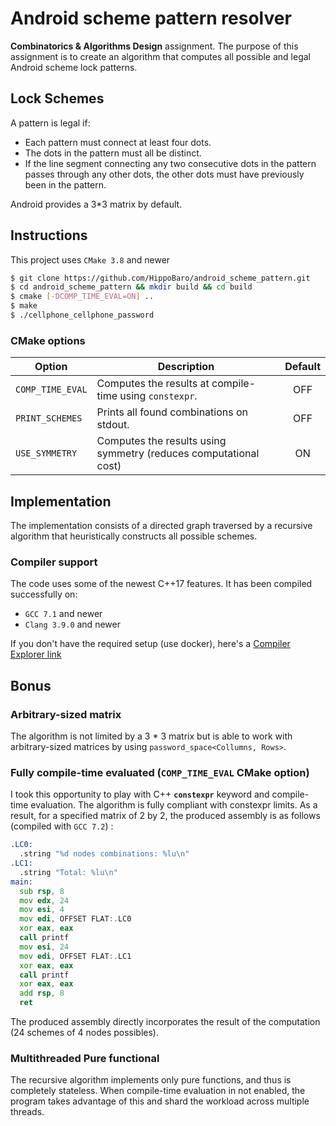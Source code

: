 # Android scheme pattern resolver

**Combinatorics & Algorithms Design** assignment. The purpose of this assignment is to create an algorithm that computes all possible and legal Android scheme lock patterns.

## Lock Schemes

A pattern is legal if:
- Each pattern must connect at least four dots.
- The dots in the pattern must all be distinct.
- If the line segment connecting any two consecutive dots in the pattern passes through any other dots, the other dots must have previously been in the pattern.

Android provides a 3*3 matrix by default.

## Instructions

This project uses `CMake 3.8` and newer

```bash
$ git clone https://github.com/HippoBaro/android_scheme_pattern.git
$ cd android_scheme_pattern && mkdir build && cd build
$ cmake [-DCOMP_TIME_EVAL=ON] ..
$ make
$ ./cellphone_cellphone_password
```

### CMake options

| Option           | Description                                                      | Default  |
| ---------------- | ---------------------------------------------------------------- |:--------:|
| `COMP_TIME_EVAL` | Computes the results at compile-time using `constexpr`.          |   OFF    |
| `PRINT_SCHEMES`  | Prints all found combinations on stdout.                         |   OFF    |
| `USE_SYMMETRY`   | Computes the results using symmetry (reduces computational cost) |   ON     |

## Implementation

The implementation consists of a directed graph traversed by a recursive algorithm that heuristically constructs all possible schemes.

### Compiler support

The code uses some of the newest C++17 features. It has been compiled successfully on:
- `GCC 7.1` and newer
- `Clang 3.9.0` and newer

If you don't have the required setup (use docker), here's a [Compiler Explorer link](https://godbolt.org/#z:OYLghAFBqd5QCxAYwPYBMCmBRdBLAF1QCcAaPECAKxAEZSBnVAV2OUxAHIBSAJgGY8AMwB2WIQGoAwtgAysgAoAJAPIA5bAH0FAQQDKegOoqASgBFt%2Bo6Yt7dMzUoULuABh19%2B4vCMzS5iqoalgbG5iHW4XY6Dk4u7m4eAj7IADbMWBLc/FLIDAT4IgTZ2ImeKemZ2VJCzASsmCVlySJpGX7VAG6YyETETQktbVU5IswAtpjEeMgDHoOCouL%2B8srqWrqhNhFhFmoqZlpxzV6YQj5%2BMqtBG1a7O9v7h47OZQsV7Vk5eQU%2Bxfyld6tSodHIAQ2IxDBAE85idhGIzitAusHuEAKoAFQAkrI9C94klTudfMi1sFNpELFjcfjjgl3kJllIVABZBS4rQ41labAANR0shO3lJKgUOPUgs0LLUekx2AAGgoTBI0CJ8pgAB4AB36C0wqQYjQWIr8YolailMrliuVJ0wYmEbyJHxGUghUNhAOdIjBkwY2rB7AkCDw2u1qAARhDUFkAOwAIWdEhTqtQ6oIWt1Ej%2BEjBkYYEFznTB6UwAEp40n3KnaznJBAS2WvlIJK5y4k612JMRMPViCIJE3mH4AFQSAC0tGy1Z03Z7fdYg%2BHjX4s9r3DjZmTqcz421qTBmeqBGh2odfr8mNIEgYeAAXphNAQJKkHXNaz5Uhc0xms8Q8zqWNzlSVIIHydAQBAD0YWqa9X3fAEsl4AA2PNIRhG9MSHUsR0rTd127IQSAkcCHyfF88C%2BMw2xnHMWwQkQ6L4JNeATPB8MTTt51TGDYQAVnY7h%2BJo7IaJXGduK7TdtxrVMZJ3FM9wPI9VykU9z19SYJHgu9H2fRiP1TL8fzVDUdQAsEgIkECwIgqC%2BLgm83yYpC%2BDQvib3skAxlA7UCGIZ9OMIrtiIAsj9Mo6jaLXejqkM2KWJYjiqyknjHMEvBhNE/gaN81J/P6Nc0o3Lc0oUhk513TB90PY8cg0i9tPg5h1TwYBfHQV902ABLASqlMzMzCzbwKByMK9KR4JcppUIkVBzyhPokty8CxugianL69yJAIUMbyG0bII2z0tpm705tQPbgpK1MwtIvSKLi3KYoTZ7W3Ot6krYjjbq7Pa8AAOiPIt8LYsT5r24GCFByS5K7Xt%2B0HAG4YG%2BNZPmNHlLqtTGq0q8b1au8OswLrUh67b4d/czs28xycmmxDsHmxajxIFiIEOunNoZ5ymZ2sEDvTfIjvG07ee2ubIxuqna258Wpr51zmYYCZorBVH51V8ZkKTF7I017tEaXW8JkNlMKsx2tsdUk8zyagnb3Igzzv6z8RG/Ukhv/QCiEY4A9rW476amiRRyVkpqeKOa%2BJltG5edqKIdcc263uiA6Ko%2BLPt15K4544yGwyoSROoiH8sKjtZYLiRI17MEAGtU9KjH52Ngcc1Ty3u/1R1JAAen7q4UQpO5thpPECWdcoliRYfyVuLYokxGIAGkp5NM4f3nm40VsFepHX%2BlMfKYFPmqen%2BsSfGAyDPxQ3DKMY1SqmbczFs8cvHSb1zPRyKMwah4GAMFGkGBuL80a6jwCWTMIA/qixOrBBmYcbx/0fJHTQ9NZxpW1MwSM35kBwMqvOb2I18hgIgJWEAEhMETUoRAmuIYwwRmjMQVAUFbIQFoZ6G8FcAodmKtXC2ZViHdlIdmToqA8BdVwQwBAEBsLjkOiufONd05WT9u5HaIgMB%2BGodwmEqjGEpmEKRHRIxtwvT4cQIxxjazmNBOJXCq4Qp2NTO3VyrjGGW28SI%2BO8k/HwPEZZay55MAN3oROSOiio4MJrqYiALkA7yPwrlZOVd/EFw8RIaxzcjaLg7jQ4uSTA6VgnBIacIk8nCIxkE4Ww1swaNjBGbUkTolh1iQReBtYmkLhfBDMJESBFeO7AYgSCYSkpMnBU7K0VcmCMyXWbJiNqno0UnWYJOYPY/l6ZM%2Bhh0ulCKWQUwcD8WExignssZwz4E90WZskypJem9iNDDWx84zlPzYRwvAoEuGeRycwPy/DVl3JIfUn2vS1QEDBD4QsijDowuIMAPslZDpRKQrmQ5izazp1zFQaKKdYoEvimglxuc2JUHefEhsYAwBjOEgmKg2UMluI2emAgPgRyrPnAk0c/zNqCWZSJVJliaKjiRSiggrK2XuJOaRP45Y9llIkMyhZvjW412yVOUFgSjmbN6WCEQ0JNCoCEEHDhrVeh4HTNUSMqBUBgQRfUgRzNdSkxmKpNF9TJyRyxVxI5uKSIRSeiSl6RK3phtbGS5i4NKXUoLgkhlQrZlaLmu6/AyBVICtOimkVMrZV9JNkWIo5ZEkOmSZE1VNzA0BM1Vk%2BVOr1XdjBWIiFI0YkHMuqzZaglsohoMiIb1GYqzZOTQmJiVTip%2BJbqjO5ngHT4AHkPAIC896aDlGvDemMb6BmDJ81h7CQCBmAQAdxIOgTQ7A/IIHTB0ANVtqq1VtjkXMUhHUTHVD/IoEgTCoFPQwABqogEgJPQwc9xBL0OIgTgvBBCiGPq7PkYgzBegSEDHtTQ0HsWMLAxBqDujqjvvSOML9v7/2AaQuOBxPLUzyyQVIe1jqbzEc/SA8cf6AOR06HgO8mZ0BztrYNdt2YswEMIOho8CAsO6IgHhi9MmsBEY/aRhgN5OOUeZqOQ6DiqE5Nk7pm8PG%2BOk3oThtxB6LkgE4cZwgpMbxCFLEaGtOK63rPBX%2BEaTHUgsymGzIqYrOY%2Bow9J7DqFiAIAYMOkW5m7HZOw2kl6EWGCAxo82guraC6bO875paJA6ViSCyOkLimOjhci9F/pD62XZLpRAZLZcXoStDFF2jNTbllQWfA5gd4RC9QcZochyBwEQ0s98kAQ2m45BKw4ljKn1QdI000LrRz6OTXk5B0rymSNkaWwCObO32Pka41R/TWBKMjJTN5QMeAipSD%2BN%2B/4zM0AXp8KpC76zcH4JmAhupnnswbYI1geh1CHGFmseWIWr3fSZkLDdPV9yRMhL9lKzQfwpiaAjH8QsgOts5FY6p9TFHI7aZ9ZK1FsSMUq3WiHXHaWpAE928TqjB22NNGqzXNb1Q6eEfx/NtTx3NMoOkPzyOiNopdM65dusY2j2cMRrwoFBUQUrdcymXpkY%2BynswA6QlbWbLBt6WmtC0HqGjjBwmniCT3IJbFbtFr8YpCblbDb3RjWaLk%2Bld0mu0KuUuPczXXp6BNTIDmbowGL3INvdh4Dc4xARblIBgwKnkfCjvdj7d/I%2BuenWXQNCUP5dw%2Bp%2Bj5gFLRo1RdUTy1lPDqo8w9L4Dcv6YBOq7ZUHzUPmIae5r9D9PceE/294z3uvffM//Gl/OIP0JO8vW7yUYv9ey89Gb9MpPw%2B08x6b2IQTau6xQrYcA6KwfQ/jjzz58peeT8SGD6kHfbKEnIAPyAsS6S4mFoSbLhyBYIA39SaUF6n%2B0E3%2BZ%2B5Ylu9%2BDYN%2BXwzMrgXwAAYt7oWmvvPrXhvg3v3v0jkIXlgBHigSXilugchChFokJrKg4jgb3jHgQdUF3hCFKuvngRnvHi%2BAhoWgXHPgCAvqPkwS2FgZgOQSPpQWPoQcQbvmymQZwYIdwdQbPtXsgRQWgWPgWqwQjH2IyprgQNru%2BHGkmKXBDK7kpulrKjJBIAaEaG/sofWKRGflAW2HAQgbKkgRwbgYvo3svmIDwVYkXs4enlvl1MbvYWIV4fIUvhXh4R7rQX2PQS4b4RICwRYf9BEQQFET4W4X4ZgZ4dgRIQ3jEf4SQYEZkd4ZvqkWEYPsnnIQIdkakUofESmCsoJOoZoUxNoami9Pof7nkS2gjmyj4jXD0Ymg2IAXsojH/hUtUVqvKisoYW3BMaoVMW5qIl2AatZFmiIJoFQBMNqM%2BKgBAANpNoQSFo9rtIkZVuYbyg2Enu7oQRAObroq1oJJ7iygEXKkjDZE5u0YhulNZOjsQAoFIkUM/i9Kjt8Zjn8QQIWO5NcRboyg8SKnfjSqRIMRWoHN8b8djiMe2KcWoobtZMbg0TroONQiiaCVFpiXYgknSniQ6GMYWr7mMO8coTNm7gQPuBAJSUOtnt2AkiFjgUULCuqBnKhMydqKKhDFONSbKtko5oaPSW4n0TxHKfOIyZkEKQKShJCbcR2PcYkY8XMSoS8dydCnyeCYKfuCKS9FOMIXNHStyYMpQlTrZvxtCdqVOtLpluyv9sjrGCsWsRsTsbooNjCsNvsVJicbFjxHij%2BlnOGpnAxIzkdntl9NoSlGGYwg/kaj6fuFsXJlJj/KAU8XqSbFlLqXWAqfki8U2q6V0W2h6b7LGAFGCN0PHpgH6VgAGWAoQZJtdL6khFzjkMwH8ChAACzPis6qaLbM7Mwpndi9lSD9lFBDkjki6HbjknZupSYMAuQS5cRS72G5hRk0QRoB5dhKl%2BAnkQBJ4ua4ZSaAyyLyLuQnmXk1ynqhhvikTZlQzKqxn84rkknG4KrRTenrEskhagE2Fimkk8Q2k65DL2m8Z2YCaZQtEe4oYyl2IhYbm64rQ0TqnnaaklxmCAz1mNlGjvkICPkZYzo1zoUzSCTcnKo6pVLNGt5Pkvl%2BCkU3kLR2klDQYFYyG8bkU8TZLUWISVm1JUwKRdYI4Lp9wSCDw7yoiUj3CKWPAHBHCvCVS7p3xMKPyHpQS47XoFS3qkhhlvxqRvr86HF7ZuyphpBgiH6463zBhhlQIwIcDwIzk84GEM4WWC4lCjkLYcYTk0Jg5wkphfbwZ/Y0wAQOV7rNl6alZw4wYkGGoFh67FlBrhS5gF7RmxTZWthxmxqsQJjIBgFETBq5gATJx0SVU5C%2BWJTaE2JJWiGjIhWCT5iAYiT8GoH4FCEQxFQT41wJWMrtXZRdUME5EvSzDpWDWtUJgjWdVg4S6oRDXMWFrfRzUFgcntYkGlnbUfG1jmjYiSiyDSjqA2hKgqjPKl6OrdBtI9k048yzkDnDkED%2BXxlBXYozzMhsgciyBcjYg8iaD8iCj2EzlzkEALmvVLlsY/mRzCWDh6HbmWIDUpjqI4moRtGxHBUakQUfLMJfJHqTZ2yaRfyeVqRxlE6rl6VSalZvWw1IQhZbWdmRablYVnZ8FEVTAkUgX67dwCCmHGi75g3PWLlxn01rl7QYUI2tFI367eTdC9Dsw5DeStR4AACOI4mOAU1Q3ke09cLe/%2BzMetmAYI6AH2JBaNmiGNqEpu2NuFuN3YxtptKWNUKk7Amg0Yw2FqIA4wjcT4qtGtakutCA%2BtJQGcfaNtuiN49565NFokHOhagBRNDU9s%2BMkmZ6Cm9OFNdV2A1NmGs20NY5gVq5zNTNtY8NucGRHNUIxFzZPN010kW4eZDdayFtJAEARu1tKETtXU1CPdv5CdxiPdVOVAfxlCvNO5vcS69hQlsdIlHW9aayklYlRIi6piclq6u8yl4Q29tg9galhI8IZ8boyAfwjUmmzopl1Q5lh2llE5iQvSUCRQmgLyQKby5hPWPgvUgB%2BlBohld61NGdm2jl7xaUh1x1p1so8oF1tZ6GqAwCeAkYvyhAeApe0UMVd822bGlNmmlCgMLyN1cVoVEg4NkNu0V0aVriEZScL0/AMZ8UYtxdF2FK7EluT9BA5qfAvAfA/EXUi1aA4wSDMONq6o1CPDXDEgyo2IzAQ5yE3D/EUgTRvAP8LE9AcDCDSD34nKpejKWUsJxZRA/S4ML0EYGjyD2jHV%2BFXclFYV0wRQnDvAvAmIV0pYYjvA/EEjUjMjg5cjwkijXDN4hjAl2Sio2ImIG66IDO2ABgc6k9mMuYvtPgZmg9QldjBAL9peb91QyjEg3DAI49y9nAkOqQXA/EnApAIgXArg5T7CnATu2ht4LAbAZW/AtA5TBAVTRTkODcIA/A/AgMfTgzQzwzKEpAJTnAg55TlTnA1TpAtT5TDAIArgpAHTMzRTpAcAsASAAj2ovyUw5AlAOzezxAIAwAcYyjIEmY8elAkYnTpAQjEI0IXAbTpAAjkwRQKgHsTzazpAWAvtfWb4dz%2BAvY1q3QizPzWoPQdQHAnALz6O4zszAUeA4wnTxTiDizkAkOC0nKwsXAk4EEYksw2htAcYk4Kg/Ak4hgUwbCAEE4hgpY5%2BVLmo9Zk4ZgLI7InImg3IvIAoQouULzTArA7AdAxTpTUzdztTmoAAHChBOLI8AMgKHnGIDLwKRLgIQCRJ4Go%2B%2BvuMc8hK0%2BWO06i9070/08M%2Ba4M6M%2BM5MxUxK1wAs0sys6ixszAIgCACwAQLgq9RQEFrq2%2BCc/QB6n0CK2M2K7az87U1qxIKeoQAgBINK7K/K4qxIMq7wEa2s6AaQD030wMxa%2Ba6GxM%2BKxG/a4wI66s9U5m%2BM2m%2BG7M/M06xm5DsRSIyAIOUAA%3D)

## Bonus

### Arbitrary-sized matrix

The algorithm is not limited by a 3 * 3 matrix but is able to work with arbitrary-sized matrices by using `password_space<Collumns, Rows>`.

### Fully compile-time evaluated (`COMP_TIME_EVAL` CMake option)

I took this opportunity to play with C++ **`constexpr`** keyword and compile-time evaluation. The algorithm is fully compliant with constexpr limits.
As a result, for a specified matrix of 2 by 2, the produced assembly is as follows (compiled with `GCC 7.2`) :

```asm
.LC0:
  .string "%d nodes combinations: %lu\n"
.LC1:
  .string "Total: %lu\n"
main:
  sub rsp, 8
  mov edx, 24
  mov esi, 4
  mov edi, OFFSET FLAT:.LC0
  xor eax, eax
  call printf
  mov esi, 24
  mov edi, OFFSET FLAT:.LC1
  xor eax, eax
  call printf
  xor eax, eax
  add rsp, 8
  ret
```
The produced assembly directly incorporates the result of the computation (24 schemes of 4 nodes possibles).

### Multithreaded Pure functional

The recursive algorithm implements only pure functions, and thus is completely stateless.
When compile-time evaluation in not enabled, the program takes advantage of this and shard the workload across multiple threads.
